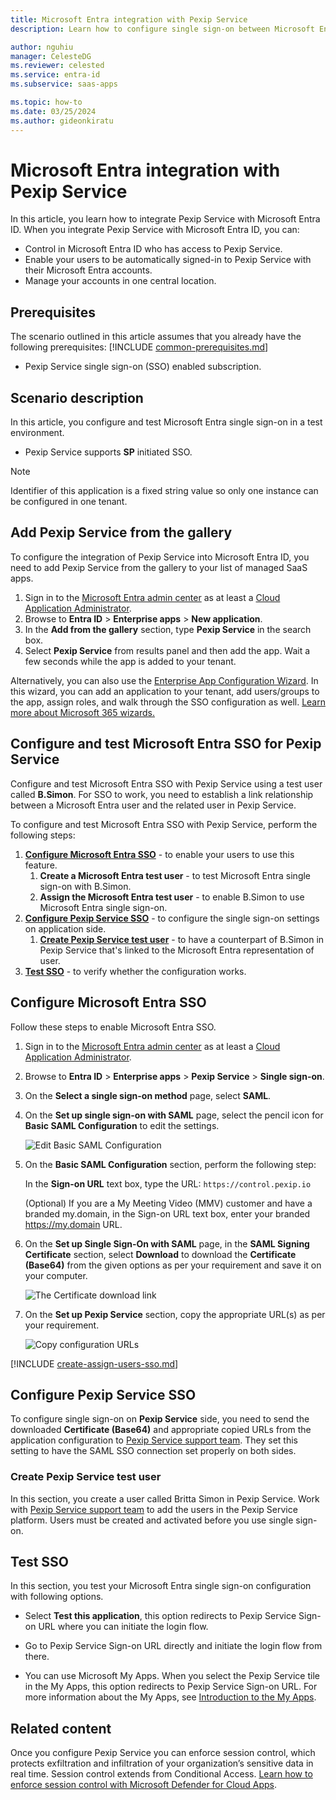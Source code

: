 ```yaml
---
title: Microsoft Entra integration with Pexip Service
description: Learn how to configure single sign-on between Microsoft Entra ID and Pexip Service.

author: nguhiu
manager: CelesteDG
ms.reviewer: celested
ms.service: entra-id
ms.subservice: saas-apps

ms.topic: how-to
ms.date: 03/25/2024
ms.author: gideonkiratu
---
```

# Microsoft Entra integration with Pexip Service

In this article,  you learn how to integrate Pexip Service with Microsoft Entra ID. When you integrate Pexip Service with Microsoft Entra ID, you can:

* Control in Microsoft Entra ID who has access to Pexip Service.
* Enable your users to be automatically signed-in to Pexip Service with their Microsoft Entra accounts.
* Manage your accounts in one central location.

## Prerequisites
The scenario outlined in this article assumes that you already have the following prerequisites:
[!INCLUDE [common-prerequisites.md](~/identity/saas-apps/includes/common-prerequisites.md)]
* Pexip Service single sign-on (SSO) enabled subscription.

## Scenario description

In this article,  you configure and test Microsoft Entra single sign-on in a test environment.

* Pexip Service supports **SP** initiated SSO.

> [!NOTE]
> Identifier of this application is a fixed string value so only one instance can be configured in one tenant.

## Add Pexip Service from the gallery

To configure the integration of Pexip Service into Microsoft Entra ID, you need to add Pexip Service from the gallery to your list of managed SaaS apps.

1. Sign in to the [Microsoft Entra admin center](https://entra.microsoft.com) as at least a [Cloud Application Administrator](~/identity/role-based-access-control/permissions-reference.md#cloud-application-administrator).
1. Browse to **Entra ID** > **Enterprise apps** > **New application**.
1. In the **Add from the gallery** section, type **Pexip Service** in the search box.
1. Select **Pexip Service** from results panel and then add the app. Wait a few seconds while the app is added to your tenant.

 Alternatively, you can also use the [Enterprise App Configuration Wizard](https://portal.office.com/AdminPortal/home?Q=Docs#/azureadappintegration). In this wizard, you can add an application to your tenant, add users/groups to the app, assign roles, and walk through the SSO configuration as well. [Learn more about Microsoft 365 wizards.](/microsoft-365/admin/misc/azure-ad-setup-guides)

<a name='configure-and-test-azure-ad-sso-for-pexip-service-mmv-legacy-app)'></a>

## Configure and test Microsoft Entra SSO for Pexip Service

Configure and test Microsoft Entra SSO with Pexip Service using a test user called **B.Simon**. For SSO to work, you need to establish a link relationship between a Microsoft Entra user and the related user in Pexip Service.

To configure and test Microsoft Entra SSO with Pexip Service, perform the following steps:

1. **[Configure Microsoft Entra SSO](#configure-azure-ad-sso)** - to enable your users to use this feature.
    1. **Create a Microsoft Entra test user** - to test Microsoft Entra single sign-on with B.Simon.
    1. **Assign the Microsoft Entra test user** - to enable B.Simon to use Microsoft Entra single sign-on.
1. **[Configure Pexip Service SSO](#configure-pexip-service-mmv-legacy-app-sso)** - to configure the single sign-on settings on application side.
    1. **[Create Pexip Service test user](#create-pexip-service-mmv-legacy-app-test-user)** - to have a counterpart of B.Simon in Pexip Service that's linked to the Microsoft Entra representation of user.
1. **[Test SSO](#test-sso)** - to verify whether the configuration works.

<a name='configure-azure-ad-sso'></a>

## Configure Microsoft Entra SSO

Follow these steps to enable Microsoft Entra SSO.

1. Sign in to the [Microsoft Entra admin center](https://entra.microsoft.com) as at least a [Cloud Application Administrator](~/identity/role-based-access-control/permissions-reference.md#cloud-application-administrator).
1. Browse to **Entra ID** > **Enterprise apps** > **Pexip Service** > **Single sign-on**.
1. On the **Select a single sign-on method** page, select **SAML**.
1. On the **Set up single sign-on with SAML** page, select the pencil icon for **Basic SAML Configuration** to edit the settings.

   ![Edit Basic SAML Configuration](common/edit-urls.png)

1. On the **Basic SAML Configuration** section, perform the following step:

    In the **Sign-on URL** text box, type the URL: `https://control.pexip.io`
    
    (Optional) If you are a My Meeting Video (MMV) customer and have a branded my.domain, in the Sign-on URL text box, enter your branded https://my.domain URL.

1. On the **Set up Single Sign-On with SAML** page, in the **SAML Signing Certificate** section, select **Download** to download the **Certificate (Base64)** from the given options as per your requirement and save it on your computer.

	![The Certificate download link](common/certificatebase64.png)

1. On the **Set up Pexip Service** section, copy the appropriate URL(s) as per your requirement.

	![Copy configuration URLs](common/copy-configuration-urls.png)

<a name='create-an-azure-ad-test-user'></a>

[!INCLUDE [create-assign-users-sso.md](~/identity/saas-apps/includes/create-assign-users-sso.md)]

## Configure Pexip Service SSO

To configure single sign-on on **Pexip Service** side, you need to send the downloaded **Certificate (Base64)** and appropriate copied URLs from the application configuration to [Pexip Service support team](https://help.pexip.com). They set this setting to have the SAML SSO connection set properly on both sides.

### Create Pexip Service test user

In this section, you create a user called Britta Simon in Pexip Service. Work with [Pexip Service support team](https://help.pexip.com) to add the users in the Pexip Service platform. Users must be created and activated before you use single sign-on.

## Test SSO

In this section, you test your Microsoft Entra single sign-on configuration with following options. 

* Select **Test this application**, this option redirects to Pexip Service Sign-on URL where you can initiate the login flow. 

* Go to Pexip Service Sign-on URL directly and initiate the login flow from there.

* You can use Microsoft My Apps. When you select the Pexip Service tile in the My Apps, this option redirects to Pexip Service Sign-on URL. For more information about the My Apps, see [Introduction to the My Apps](https://support.microsoft.com/account-billing/sign-in-and-start-apps-from-the-my-apps-portal-2f3b1bae-0e5a-4a86-a33e-876fbd2a4510).

## Related content

Once you configure Pexip Service you can enforce session control, which protects exfiltration and infiltration of your organization’s sensitive data in real time. Session control extends from Conditional Access. [Learn how to enforce session control with Microsoft Defender for Cloud Apps](/cloud-app-security/proxy-deployment-aad).
